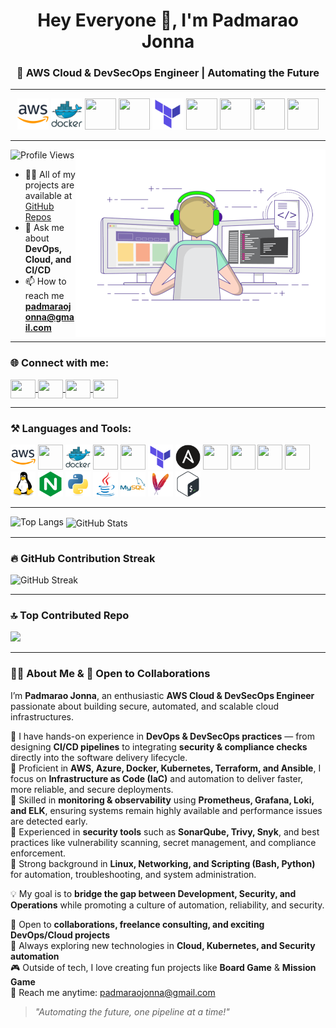 <h1 align="center">Hey Everyone 👋, I'm Padmarao Jonna</h1>

<h3 align="center">🚀 AWS Cloud & DevSecOps Engineer | Automating the Future</h3>

---

<!-- DevSecOps & Tools Showcase -->
<div align="center">
  <img src="https://raw.githubusercontent.com/devicons/devicon/master/icons/amazonwebservices/amazonwebservices-original-wordmark.svg" height="50" width="50"/>
  <img src="https://raw.githubusercontent.com/devicons/devicon/master/icons/docker/docker-original-wordmark.svg" height="50" width="50"/>
  <img src="https://www.vectorlogo.zone/logos/kubernetes/kubernetes-icon.svg" height="50" width="50"/>
  <img src="https://www.vectorlogo.zone/logos/jenkins/jenkins-icon.svg" height="50" width="50"/>
  <img src="https://raw.githubusercontent.com/devicons/devicon/master/icons/terraform/terraform-original.svg" height="50" width="50"/>
  <img src="https://raw.githubusercontent.com/argoproj/argo-cd/master/docs/assets/argocd-icon.svg" height="50" width="50"/>
  <img src="https://www.vectorlogo.zone/logos/sonarsource/sonarsource-icon.svg" height="50" width="50"/>
  <img src="https://www.vectorlogo.zone/logos/prometheusio/prometheusio-icon.svg" height="50" width="50"/>
  <img src="https://www.vectorlogo.zone/logos/grafana/grafana-icon.svg" height="50" width="50"/>
</div>

---

<img align="right" alt="Coding" width="400" src="https://raw.githubusercontent.com/devSouvik/devSouvik/master/gif3.gif">

<p align="left">
  <img src="https://komarev.com/ghpvc/?username=pj013525&label=Profile%20views&color=0e75b6&style=flat" alt="Profile Views" />
</p>

- 👨‍💻 All of my projects are available at [GitHub Repos](https://github.com/pj013525)  
- 💬 Ask me about **DevOps, Cloud, and CI/CD**  
- 📫 How to reach me **padmaraojonna@gmail.com**

---

<h3 align="left">🌐 Connect with me:</h3>
<p align="left">
  <a href="https://linkedin.com/in/padmarao-jonna" target="blank">
    <img align="center" src="https://raw.githubusercontent.com/rahuldkjain/github-profile-readme-generator/master/src/images/icons/Social/linked-in-alt.svg" height="30" width="40" />
  </a>
  <a href="https://github.com/pj013525" target="blank">
    <img align="center" src="https://raw.githubusercontent.com/rahuldkjain/github-profile-readme-generator/master/src/images/icons/Social/github.svg" height="30" width="40" />
  </a>
  <a href="mailto:padmaraojonna@gmail.com" target="blank">
    <img align="center" src="https://www.vectorlogo.zone/logos/gmail/gmail-icon.svg" height="30" width="40" />
  </a>
  <a href="https://tinyurl.com/padmarao" target="blank">
    <img align="center" src="https://img.icons8.com/external-others-inmotus-design/67/000000/external-Portfolio-round-icons-others-inmotus-design.png" height="30" width="40" />
  </a>
</p>

---

<h3 align="left">⚒️ Languages and Tools:</h3>
<p align="left">

  <!-- Cloud -->
  <img src="https://raw.githubusercontent.com/devicons/devicon/master/icons/amazonwebservices/amazonwebservices-original-wordmark.svg" width="40" height="40"/>
  <img src="https://www.vectorlogo.zone/logos/microsoft_azure/microsoft_azure-icon.svg" width="40" height="40"/>

  <!-- DevOps & Containers -->
  <img src="https://raw.githubusercontent.com/devicons/devicon/master/icons/docker/docker-original-wordmark.svg" width="40" height="40"/>
  <img src="https://www.vectorlogo.zone/logos/kubernetes/kubernetes-icon.svg" width="40" height="40"/>
  <img src="https://www.vectorlogo.zone/logos/jenkins/jenkins-icon.svg" width="40" height="40"/>
  <img src="https://raw.githubusercontent.com/devicons/devicon/master/icons/terraform/terraform-original.svg" width="40" height="40"/>
  <img src="https://raw.githubusercontent.com/devicons/devicon/master/icons/ansible/ansible-original.svg" width="40" height="40"/>
  <img src="https://www.vectorlogo.zone/logos/argoprojio/argoprojio-icon.svg" width="40" height="40"/>

  <!-- Monitoring & Security -->
  <img src="https://www.vectorlogo.zone/logos/grafana/grafana-icon.svg" width="40" height="40"/>
  <img src="https://www.vectorlogo.zone/logos/prometheusio/prometheusio-icon.svg" width="40" height="40"/>
  <img src="https://www.vectorlogo.zone/logos/sonarsource/sonarsource-icon.svg" width="40" height="40"/>

  <!-- Infra & OS -->
  <img src="https://raw.githubusercontent.com/devicons/devicon/master/icons/linux/linux-original.svg" width="40" height="40"/>
  <img src="https://raw.githubusercontent.com/devicons/devicon/master/icons/nginx/nginx-original.svg" width="40" height="40"/>

  <!-- Programming & DB -->
  <img src="https://raw.githubusercontent.com/devicons/devicon/master/icons/python/python-original.svg" width="40" height="40"/>
  <img src="https://raw.githubusercontent.com/devicons/devicon/master/icons/java/java-original.svg" width="40" height="40"/>
  <img src="https://raw.githubusercontent.com/devicons/devicon/master/icons/mysql/mysql-original-wordmark.svg" width="40" height="40"/>
  <img src="https://raw.githubusercontent.com/devicons/devicon/master/icons/maven/maven-original.svg" width="40" height="40"/>
  <img src="https://raw.githubusercontent.com/devicons/devicon/master/icons/bash/bash-original.svg" width="40" height="40"/>
</p>

---

<p><img align="left" src="https://github-readme-stats.vercel.app/api/top-langs?username=pj013525&show_icons=true&locale=en&layout=compact&theme=vue&hide_border=true" alt="Top Langs" /></p>

<p>&nbsp;<img align="center" src="https://github-readme-stats.vercel.app/api?username=pj013525&show_icons=true&locale=en&theme=vue&hide_border=true" alt="GitHub Stats" /></p>

---

### 🔥 GitHub Contribution Streak
![GitHub Streak](https://github-readme-streak-stats.herokuapp.com/?user=pj013525&theme=vue&hide_border=true)

---

### 🔝 Top Contributed Repo
![](https://github-contributor-stats.vercel.app/api?username=pj013525&limit=5&theme=flat&combine_all_yearly_contributions=true)

---

### 👨‍💼 About Me & 🤝 Open to Collaborations  

I’m **Padmarao Jonna**, an enthusiastic **AWS Cloud & DevSecOps Engineer** passionate about building secure, automated, and scalable cloud infrastructures.  

🔹 I have hands-on experience in **DevOps & DevSecOps practices** — from designing **CI/CD pipelines** to integrating **security & compliance checks** directly into the software delivery lifecycle.  
🔹 Proficient in **AWS, Azure, Docker, Kubernetes, Terraform, and Ansible**, I focus on **Infrastructure as Code (IaC)** and automation to deliver faster, more reliable, and secure deployments.  
🔹 Skilled in **monitoring & observability** using **Prometheus, Grafana, Loki, and ELK**, ensuring systems remain highly available and performance issues are detected early.  
🔹 Experienced in **security tools** such as **SonarQube, Trivy, Snyk**, and best practices like vulnerability scanning, secret management, and compliance enforcement.  
🔹 Strong background in **Linux, Networking, and Scripting (Bash, Python)** for automation, troubleshooting, and system administration.  

💡 My goal is to **bridge the gap between Development, Security, and Operations** while promoting a culture of automation, reliability, and security.  

🤝 Open to **collaborations, freelance consulting, and exciting DevOps/Cloud projects**  
🎯 Always exploring new technologies in **Cloud, Kubernetes, and Security automation**  
🎮 Outside of tech, I love creating fun projects like **Board Game** & **Mission Game**  
📧 Reach me anytime: [padmaraojonna@gmail.com](mailto:padmaraojonna@gmail.com)  

> *"Automating the future, one pipeline at a time!"*
